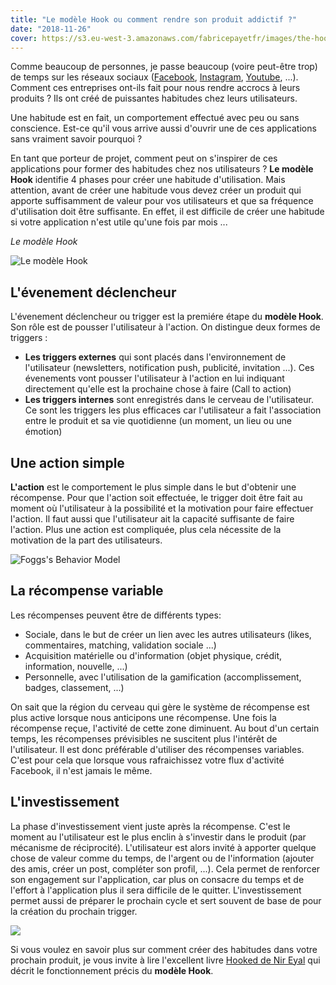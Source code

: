 ```yaml
---
title: "Le modèle Hook ou comment rendre son produit addictif ?"
date: "2018-11-26"
cover: https://s3.eu-west-3.amazonaws.com/fabricepayetfr/images/the-hook-model.png
---
```


<!-- ![Utilisateurs](https://s3.eu-west-3.amazonaws.com/fabricepayetfr/images/hook-users.jpg) -->

Comme beaucoup de personnes, je passe beaucoup (voire peut-être trop) de temps sur les réseaux sociaux ([Facebook](http://www.facebook.com/), [Instagram](https://www.instagram.com), [Youtube](https://www.youtube.com/), ...). Comment ces entreprises ont-ils fait pour nous rendre accrocs à leurs produits ? Ils ont créé de puissantes habitudes chez leurs utilisateurs.

Une habitude est en fait, un comportement effectué avec peu ou sans conscience. Est-ce qu'il vous arrive aussi d'ouvrir une de ces applications sans vraiment savoir pourquoi ?

En tant que porteur de projet, comment peut on s'inspirer de ces applications pour former des habitudes chez nos utilisateurs ? **Le modèle Hook** identifie 4 phases pour créer une habitude d'utilisation. Mais attention, avant de créer une habitude vous devez créer un produit qui apporte suffisamment de valeur pour vos utilisateurs et que sa fréquence d'utilisation doit être suffisante. En effet, il est difficile de créer une habitude si votre application n'est utile qu'une fois par mois ...

*Le modèle Hook*

![Le modèle Hook](https://s3.eu-west-3.amazonaws.com/fabricepayetfr/images/the-hook-model.png)


## L'évenement déclencheur

L'évenement déclencheur ou trigger est la premiére étape du **modèle Hook**. Son rôle est de pousser l'utilisateur à l'action. On distingue deux formes de triggers :

- **Les triggers externes** qui sont placés dans l'environnement de l'utilisateur (newsletters, notification push, publicité, invitation ...). Ces évenements vont pousser l'utilisateur à l'action en lui indiquant directement qu'elle est la prochaine chose à faire (Call to action)
- **Les triggers internes** sont enregistrés dans le cerveau de l'utilisateur. Ce sont les triggers les plus efficaces car l'utilisateur a fait l'association entre le produit et sa vie quotidienne (un moment, un lieu ou une émotion)

## Une action simple

**L'action** est le comportement le plus simple dans le but d'obtenir une récompense. Pour que l'action soit effectuée, le trigger doit être fait au moment où l'utilisateur à la possibilité et la motivation pour faire effectuer l'action. Il faut aussi que l'utilisateur ait la capacité suffisante de faire l'action. Plus une action est compliquée, plus cela nécessite de la motivation de la part des utilisateurs.

![Foggs's Behavior Model](https://s3.eu-west-3.amazonaws.com/fabricepayetfr/images/foggs-behavior.png)

## La récompense variable

Les récompenses peuvent être de différents types:

- Sociale, dans le but de créer un lien avec les autres utilisateurs (likes, commentaires, matching, validation sociale ...)
- Acquisition matérielle ou d'information (objet physique, crédit, information, nouvelle, ...)
- Personnelle, avec l'utilisation de la gamification (accomplissement, badges, classement, ...)

On sait que la région du cerveau qui gère le système de récompense est plus active lorsque nous anticipons une récompense. Une fois la récompense reçue, l'activité de cette zone diminuent. Au bout d'un certain temps, les récompenses prévisibles ne suscitent plus l'intérêt de l'utilisateur. Il est donc préférable d'utiliser des récompenses variables. C'est pour cela que lorsque vous rafraichissez votre flux d'activité Facebook, il n'est jamais le même.

## L'investissement

La phase d'investissement vient juste après la récompense. C'est le moment au l'utilisateur est le plus enclin à s'investir dans le produit (par mécanisme de réciprocité). L'utilisateur est alors invité à apporter quelque chose de valeur comme du temps, de l'argent ou de l'information (ajouter des amis, créer un post, compléter son profil, ...). Cela permet de renforcer son engagement sur l'application, car plus on consacre du temps et de l'effort à l'application plus il sera difficile de le quitter. L'investissement permet aussi de préparer le prochain cycle et sert souvent de base de pour la création du prochain trigger.

<a target="_blank"  href="https://www.amazon.fr/gp/product/2212570937/ref=as_li_tl?ie=UTF8&camp=1642&creative=6746&creativeASIN=2212570937&linkCode=as2&tag=fabricepayet-21&linkId=9dcafff23240e3ea3c9cad6b83a165e8"><img border="0" src="//ws-eu.amazon-adsystem.com/widgets/q?_encoding=UTF8&MarketPlace=FR&ASIN=2212570937&ServiceVersion=20070822&ID=AsinImage&WS=1&Format=_SL250_&tag=fabricepayet-21" ></a><img src="//ir-fr.amazon-adsystem.com/e/ir?t=fabricepayet-21&l=am2&o=8&a=2212570937" width="1" height="1" border="0" alt="" style="border:none !important; margin:0px !important;" />

Si vous voulez en savoir plus sur comment créer des habitudes dans votre prochain produit, je vous invite à lire l'excellent livre [Hooked de Nir Eyal](https://www.amazon.fr/Hooked-comment-produit-service-habitudes/dp/2212570937/ref=as_sl_pc_tf_til?tag=fabricepayet-21&linkCode=w00&linkId=d23dc48d9d57a13cba0f90869b686a7c&creativeASIN=2212570937) qui décrit le fonctionnement précis du **modèle Hook**.
